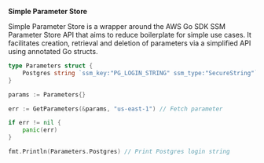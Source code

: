 **Simple Parameter Store**

Simple Parameter Store is a wrapper around the AWS Go SDK SSM Parameter Store API that aims to reduce boilerplate 
for simple use cases. It facilitates creation, retrieval and deletion of parameters via a simplified API using
annotated Go structs. 

```go
type Parameters struct {
	Postgres string `ssm_key:"PG_LOGIN_STRING" ssm_type:"SecureString"`
}

params := Parameters{}

err := GetParameters(&params, "us-east-1") // Fetch parameter

if err != nil {
	panic(err)
}

fmt.Println(Parameters.Postgres) // Print Postgres login string

```